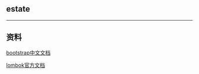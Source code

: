 ## estate
---
## 资料
[bootstrap中文文档](https://v3.bootcss.com/)

[lombok官方文档](https://projectlombok.org)